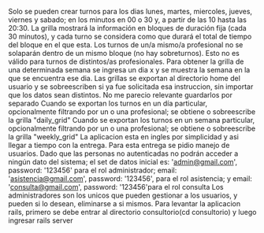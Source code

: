 Solo se pueden crear turnos para los dias lunes, martes, miercoles, jueves, viernes y sabado; en los minutos en 00 o 30 y, a partir de las 10 hasta las 20:30.
La grilla mostrará la información en bloques de duración fija (cada 30 minutos), y cada turno se considera como que durará el total de tiempo del bloque en el que esta.
Los turnos de un/a mismo/a profesional no se solaparán dentro de un mismo bloque (no hay sobreturnos). Esto no es válido para turnos de distintos/as profesionales.
Para obtener la grilla de una determinada semana se ingresa un dia x y se muestra la semana en la que se encuentra ese dia.
Las grillas se exportan al directorio home del usuario y se sobreescriben si ya fue solicitada esa instruccion, sin importar que los datos sean distintos. No me parecio relevante guardarlos por separado
Cuando se exportan los turnos en un día particular, opcionalmente filtrando por un o una profesional; se obtiene o sobreescribe la grilla "daily_grid"
Cuando se exportan los turnos en un semana particular, opcionalmente filtrando por un o una profesional; se obtiene o sobreescribe la grilla "weekly_grid"
La aplicacion esta en ingles por simplicidad y asi llegar a tiempo con la entrega. 
Para esta entrega se pidio manejo de usuarios. Dado que las personas no autenticadas no podrán acceder a ningún dato del sistema; el set de datos inicial es: 'admin@gmail.com', password: '123456' para el rol administrador; email: 'asistencia@gmail.com', password: '123456', para el rol asistencia; y email: 'consulta@gmail.com', password: '123456'para el rol consulta
Los administradores son los unicos que  pueden gestionar a los usuarios, y pueden si lo desean, eliminarse a si mismos.
Para levantar la aplicacion rails, primero se debe entrar al directorio consultorio(cd consultorio) y luego ingresar rails server
